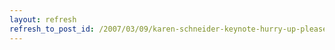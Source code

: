 ```yaml
---
layout: refresh
refresh_to_post_id: /2007/03/09/karen-schneider-keynote-hurry-up-please-its-time
---
```

